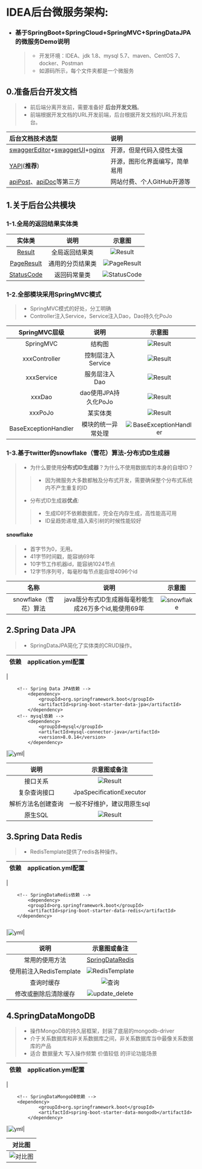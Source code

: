 # IDEA后台微服务架构:

- ### 基于SpringBoot+SpringCloud+SpringMVC+SpringDataJPA的微服务Demo说明  
  > - 开发环境：IDEA、jdk 1.8、mysql 5.7、maven、CentOS 7、docker、Postman
  > - 如源码所示，每个文件夹都是一个微服务

##

## 0.准备后台开发文档

> - 前后端分离开发前，需要准备好 **后台开发文档**。  
> - 前端根据开发文档的URL开发前端，后台根据开发文档的URL开发后台。

|后台文档技术选型 |说明 |
|:-----|:------|
| [swaggerEditor](https://swagger.io/tools/swagger-editor/)+[swaggerUI](https://swagger.io/tools/swagger-ui/)+[nginx](http://nginx.org/en/download.html) | 开源，但是代码入侵性太强 |
| [YAPI](http://yapi.demo.qunar.com/)(**推荐**) | 开源，图形化界面编写，简单易用 |
| [apiPost](https://www.apipost.cn/)、[apiDoc](http://apidocjs.com/)等第三方 | 网站付费、个人GitHub开源等 |

##

## 1.关于后台公共模块

### 1-1.全局的返回结果实体类

|实体类|说明|示意图|
|:------:|:------:|:------:|
|[Result](https://github.com/panchaopeng/pcp_parent/tree/master/pcp_common/src/main/java/entity/Result.java)|全局返回结果类|![Result](https://github.com/panchaopeng/pcp_parent/blob/master/img/common/1.common.result.png)|
|[PageResult](https://github.com/panchaopeng/pcp_parent/tree/master/pcp_common/src/main/java/entity/PageResult.java)|通用的分页结果类|![PageResult](https://github.com/panchaopeng/pcp_parent/blob/master/img/common/1.common.PageResult.png)|
|[StatusCode](https://github.com/panchaopeng/pcp_parent/tree/master/pcp_common/src/main/java/entity/StatusCode.java)|返回码常量类|![StatusCode](https://github.com/panchaopeng/pcp_parent/blob/master/img/common/1.common.StatusCode.png)|  

### 1-2.全部模块采用SpringMVC模式

> - SpringMVC模式的好处，分工明确  
> - Controller注入Service，Service注入Dao，Dao持久化PoJo  

|SpringMVC层级|说明|示意图|
|:------:|:----------:|:--------:|
|SpringMVC|结构图|![Result](https://github.com/panchaopeng/pcp_parent/blob/master/img/common/springMVC.png)||
|xxxController|控制层注入Service| ![Result](https://github.com/panchaopeng/pcp_parent/blob/master/img/common/1.common.Controller.png	)|
|xxxService|服务层注入Dao| ![Result](https://github.com/panchaopeng/pcp_parent/blob/master/img/common/1.common.Service.png)|
|xxxDao|dao使用JPA持久化PoJo| ![Result](https://github.com/panchaopeng/pcp_parent/blob/master/img/common/1.common.dao.png)|
|xxxPoJo|某实体类| ![Result](https://github.com/panchaopeng/pcp_parent/blob/master/img/common/1.common.pojo.png)|
|BaseExceptionHandler|模块的统一异常处理|![BaseExceptionHandler](https://github.com/panchaopeng/pcp_parent/blob/master/img/common/1.common.exception.png)|  

### 1-3.基于twitter的snowflake（雪花）算法-分布式ID生成器

> - 为什么要使用**分布式ID生成器**？为什么不使用数据库的本身的自增ID？
>> - 因为微服务大多数都触及分布式开发，需要确保整个分布式系统内不产生重复的ID
> - 分布式ID生成器**优点**:
>> - 生成ID时不依赖数据库，完全在内存生成，高性能高可用
>> - ID呈趋势递增,插入索引树的时候性能较好

#### snowflake
> - 首字节为0，无用。  
> - 41字节时间戳，能容纳69年
> - 10字节工作机器id，能容纳1024节点  
> - 12字节序列号，每毫秒每节点能自增4096个id  

|名称|说明|示意图|
|:---------:|:--------:|:--------:|
|snowflake（雪花）算法|java版分布式ID生成器每毫秒能生成26万多个id,能使用69年|![snowflake](https://github.com/panchaopeng/pcp_parent/blob/master/img/common/snowflake.png)|

##

## 2.Spring Data JPA  

> - SpringDataJPA简化了实体类的CRUD操作。   

|依赖|application.yml配置|
|:----:|:----:|
|
```
	<!-- Spring Data JPA依赖 -->
        <dependency>
            <groupId>org.springframework.boot</groupId>
            <artifactId>spring-boot-starter-data-jpa</artifactId>
        </dependency>
	<!-- mysql依赖 -->
        <dependency>
            <groupId>mysql</groupId>
            <artifactId>mysql-connector-java</artifactId>
            <version>8.0.14</version>
        </dependency>
```
|![yml](https://github.com/panchaopeng/pcp_parent/blob/master/img/common/snowflake.png)|  


|说明|示意图或备注|
|:-------:|:--------:|
|接口关系|![Result](https://github.com/panchaopeng/pcp_parent/blob/master/img/jpa/jpa.png)|
|复杂查询接口|JpaSpecificationExecutor|
|解析方法名创建查询|一般不好维护，建议用原生sql|
|原生SQL|![Result](https://github.com/panchaopeng/pcp_parent/blob/master/img/jpa/sql.png)|  

##

## 3.Spring Data Redis  

> - RedisTemplate提供了redis各种操作。  

|依赖|application.yml配置|
|:----:|:----:|
|
```
	<!-- SpringDataRedis依赖 -->
    	<dependency>
		<groupId>org.springframework.boot</groupId>
		<artifactId>spring-boot-starter-data-redis</artifactId>
	</dependency>
	
```
|![yml](https://github.com/panchaopeng/pcp_parent/blob/master/img/common/snowflake.png)|  


|说明|示意图或备注|
|:-------:|:--------:|
|常用的使用方法|[SpringDataRedis](https://github.com/panchaopeng/pcp_parent/blob/master/doc笔记/3.SpringDataRedis使用说明.txt)|
|使用前注入RedisTemplate|![RedisTemplate](https://github.com/panchaopeng/pcp_parent/blob/master/img/redis/redisTemplate.png)|
|查询时缓存|![查询](https://github.com/panchaopeng/pcp_parent/blob/master/img/redis/use.png)|
|修改或删除后清除缓存|![update_delete](https://github.com/panchaopeng/pcp_parent/blob/master/img/redis/update_or_delete.png)|  

##  

## 4.SpringDataMongoDB  
> - 操作MongoDB的持久层框架，封装了底层的mongodb-driver
> - 介于关系数据库和非关系数据库之间，非关系数据库当中最像关系数据库的产品
> - 适合 数据量大 写入操作频繁 价值较低 的评论功能场景  

|依赖|application.yml配置|
|:----:|:----:|
|
```
	<!-- SpringDataMongoDB依赖 -->
	<dependency>
            <groupId>org.springframework.boot</groupId>
            <artifactId>spring‐boot‐starter‐data‐mongodb</artifactId>
        </dependency>
```
|![yml](https://github.com/panchaopeng/pcp_parent/blob/master/img/common/snowflake.png)|  
  
|对比图|
|:--------:|
|![对比图](https://github.com/panchaopeng/pcp_parent/blob/master/img/redis/use.png)|  




























